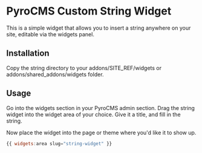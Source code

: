 # PyroCMS Custom String Widget

This is a simple widget that allows you to insert a string anywhere on your site, editable via the widgets panel. 

## Installation

Copy the string directory to your addons/SITE_REF/widgets or addons/shared_addons/widgets folder.

## Usage

Go into the widgets section in your PyroCMS admin section. Drag the string widget into the widget area of your choice. Give it a title, and fill in the string.

Now place the widget into the page or theme where you'd like it to show up.

```javascript
{{ widgets:area slug="string-widget" }}
```
